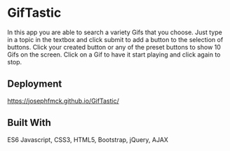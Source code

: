 # GifTastic
In this app you are able to search a variety Gifs that you choose.
Just type in a topic in the textbox and click submit to add a button to the selection of buttons.
Click your created button or any of the preset buttons to show 10 Gifs on the screen. 
Click on a Gif to have it start playing and click again to stop.

## Deployment
https://josephfmck.github.io/GifTastic/

## Built With
ES6 Javascript, CSS3, HTML5, Bootstrap, jQuery, AJAX



